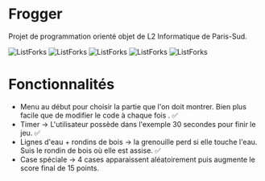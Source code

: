 # Frogger
Projet de programmation orienté objet de L2 Informatique de Paris-Sud.

![ListForks](https://forthebadge.com/images/badges/built-with-love.svg)
![ListForks](https://forthebadge.com/images/badges/made-with-java.svg)
![ListForks](https://forthebadge.com/images/badges/open-source.svg)
![ListForks](https://forthebadge.com/images/badges/uses-git.svg)
![ListForks](https://forthebadge.com/images/badges/winter-is-coming.svg)

# Fonctionnalités 

  - Menu au début pour choisir la partie que l'on doit montrer. Bien plus facile que de modifier le code à chaque fois . :white_check_mark:
  - Timer -> L'utilisateur possède dans l'exemple 30 secondes pour finir le jeu. :white_check_mark:
  - Lignes d'eau + rondins de bois -> la grenouille perd si elle touche l'eau. Suis le rondin de bois où elle est assise. :white_check_mark:
  - Case spéciale -> 4 cases apparaissent aléatoirement puis augmente le score final de 15 points.
